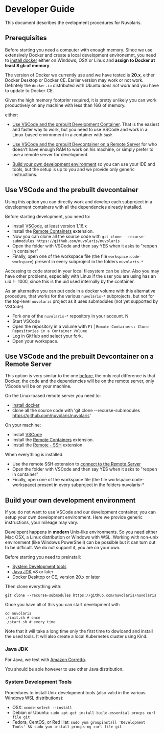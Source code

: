 <!--
  ~ Licensed to the Apache Software Foundation (ASF) under one
  ~ or more contributor license agreements.  See the NOTICE file
  ~ distributed with this work for additional information
  ~ regarding copyright ownership.  The ASF licenses this file
  ~ to you under the Apache License, Version 2.0 (the
  ~ "License"); you may not use this file except in compliance
  ~ with the License.  You may obtain a copy of the License at
  ~
  ~   http://www.apache.org/licenses/LICENSE-2.0
  ~
  ~ Unless required by applicable law or agreed to in writing,
  ~ software distributed under the License is distributed on an
  ~ "AS IS" BASIS, WITHOUT WARRANTIES OR CONDITIONS OF ANY
  ~ KIND, either express or implied.  See the License for the
  ~ specific language governing permissions and limitations
  ~ under the License.
  ~
-->
# Developer Guide

This document describes the evelopment procedures for Nuvolaris.

## Prerequisites

Before starting you need a computer with enough memory. Since we use extensively Docker and create a local development environemnt, you need to [install docker](https://docs.docker.com/get-docker/) either on Windows, OSX or Linux and **assign to Docker at least 8 gb of memory**. 

The version of Docker we currently use and we have tested is **20.x**, either Docker Desktop or Docker CE. Earlier version may work or not work. Defintely the `docker.io` distributed with Ubuntu *does not work* and you have to update to Docker-CE.

Given the high memory footprinr required, it is pretty unlikely you can work productively on any machine with less than 16G of memory. 


either:

- [Use VSCode and the prebuilt Development Container](#use-vscode-and-the-prebuilt-devcontainer). That is the easiest and faster way to work, but you need to use VSCode and work in a Linux-based environment in a container with `bash`.

- [Use VSCode and the prebuilt Devcontainer on a Remote Server](#use-vscode-and-the-prebuilt-devcontainer-on-a-remote-server) for who doesn't have enough RAM to work on his machine, or simply prefer to use a remote server for development.

- [Build your own development environment](#build-your-own-development-environment) so you can use your IDE and tools, but the setup is up to you and we provide only generic instructions.

## Use VSCode and the prebuilt devcontainer

Using this option you can directly work and develop each subproject in a development containers with all the dependencies already installed.

Before starting development, you need to: 

- Install [VSCode](https://code.visualstudio.com/), at least version 1.16.x
- Install the [Remote Containers](https://marketplace.visualstudio.com/items?itemName=ms-vscode-remote.remote-containers) extension.
- Now you can clone all the source code with `git clone --recurse-submodules https://github.com/nuvolaris/nuvolaris`
- Open the folder with VSCode and then say YES when it asks to "reopen in container"
- Finally, open one of the workspace file (the file `workspace.code-workspace`) present in every subproject in the folders `nuvolaris-*`

Accessing to code stored in your local filesystem can be slow. Also you may have other problems, especially with Linux if the user you are using has an uid != 1000, since this is the uid used internally by the container.


As an alternative you can put code in a docker volume with this alternative procedure, that works for the various `nuvolaris-*` subprojects, but not for the top-level `nuvolaris` project as it uses submodules (not yet supported by VSCode).

- Fork one of the `nuvolaris-*` repository in your account. N
- Start VSCode
- Open the repository in a volume with `F1` | `Remote-Containers: Clone Repositories in a Container Volume` 
- Log in GitHub and select your fork.
- Open your workspace.

## Use VSCode and the prebuilt Devcontainer on a Remote Server

This option is very similar to the one [before](#use-vscode-and-the-prebuilt-devcontainer), the only real difference is that Docker, the code and the dependencies will be on the remote server, only VScode will be on your machine.

On the Linux-based remote server you need to:
- [Install docker](https://docs.docker.com/get-docker/)
- clone all the source code with 'git clone --recurse-submodules https://github.com/nuvolaris/nuvolaris'

On your machine:
- Install [VSCode](https://code.visualstudio.com/) 
- Install the [Remote Containers](https://marketplace.visualstudio.com/items?itemName=ms-vscode-remote.remote-containers) extension.
- Install the [Remote - SSH](https://code.visualstudio.com/docs/remote/ssh-tutorial#_connect-using-ssh) extension.

When everything is installed:
- Use the remote SSH extension to [connect to the Remote Server](https://code.visualstudio.com/docs/remote/ssh-tutorial#_connect-using-ssh)
- Open the folder with VSCode and then say YES when it asks to "reopen in container"
- Finally, open one of the workspace file (the file workspace.code-workspace) present in every subproject in the folders nuvolaris-*

## Build your own development environment

If you do not want to use VSCode and our development container, you can setup your own development environment. Here we provide generic instructions, your mileage may vary.

Developent happens in **modern** Unix-like environments. So you need either Mac OSX, a Linux distribution or Windows with WSL. Working with non-unix environment (like Windows PowerShell) can be possible but it can turn out to be difficult. We do not support it, you are on your own.

Before starting you need to preinstall:

- [System Development tools](#system-development-tools)
- [Java JDK](#java-jdk) v8 or later
- Docker Desktop or CE, version 20.x or later

Then clone everything with:

```
git clone --recurse-submodules https://github.com/nuvolaris/nuvolaris
```

Once you have all of this you can start development with

```
cd nuvolaris
./init.sh # once
./start.sh # every time
```

Note that it will take a long time only the first time to dowloand and install the used tools. It will also create a local Kubernetes cluster using Kind.

### Java JDK

For Java, we test with [Amazon Corretto](https://docs.aws.amazon.com/corretto/index.html).

You should be able however to use other Java distribution.

### System Development Tools

Procedures to install Unix development tools (also valid in the various Windows WSL distributions):

- OSX: `xcode-select --install`
- Debian or Ubuntu: `sudo apt-get install build-essential procps curl file git`
- Fedora, CentOS, or Red Hat: `sudo yum groupinstall 'Development Tools' && sudo yum install procps-ng curl file git`

